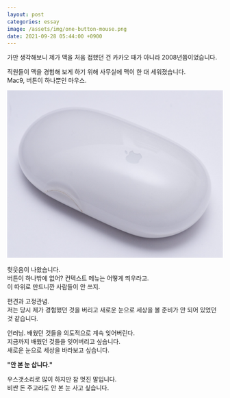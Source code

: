 ```yaml
---
layout: post
categories: essay
image: /assets/img/one-button-mouse.png
date: 2021-09-28 05:44:00 +0900
---
```

가만 생각해보니 제가 맥을 처음 접했던 건 카카오 때가 아니라 2008년쯤이었습니다.

직원들이 맥을 경험해 보게 하기 위해 사무실에 맥이 한 대 세워졌습니다.  
Mac9, 버튼이 하나뿐인 마우스.

![one-button-mouse](/assets/img/one-button-mouse.png)

헛웃음이 나왔습니다.  
버튼이 하나밖에 없어? 컨텍스트 메뉴는 어떻게 띄우라고.  
이 따위로 만드니깐 사람들이 안 쓰지.

편견과 고정관념.  
저는 당시 제가 경험했던 것을 버리고 새로운 눈으로 세상을 볼 준비가 안 되어 있었던 것 같습니다.

언러닝. 배웠던 것들을 의도적으로 계속 잊어버린다.  
지금까지 배웠던 것들을 잊어버리고 싶습니다.  
새로운 눈으로 세상을 바라보고 싶습니다.

**"안 본 눈 삽니다."**

우스갯소리로 많이 하지만 참 멋진 말입니다.  
비싼 돈 주고라도 안 본 눈 사고 싶습니다.